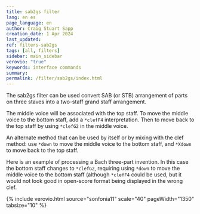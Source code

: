 ```yaml
---
title: sab2gs filter
lang: en es
page_language: en
author: Craig Stuart Sapp
creation_date: 1 Apr 2024
last_updated:
ref: filters-sab2gs
tags: [all, filters]
sidebar: main_sidebar
verovio: "true"
keywords: interface commands 
summary: 
permalink: /filter/sab2gs/index.html
---
```


The sab2gs filter can be used convert SAB (or STB) arrangement of parts on three
staves into a two-staff grand staff arrangement.

The middle voice will be associated with the top staff.  To move the middle
voice to the bottom staff, add a `*clefF4` interpretation.  Then to move
back to the top staff by using `*clefG2` in the middle voice.

An alternate method that can be used by itself or by mixing with the clef 
method: use `*down` to move the middle voice to the bottom staff, and `*Xdown`
to move back to the top staff.

Here is an example of processing a Bach three-part invention.  In this case
the bottom staff changes to `*clefG2`, requiring using `*down` to move the
middle voice to the bottom staff (although `*clefF4` could be used, but it
would not look good in open-score format being displayed in the wrong clef.

{% include verovio.html
	source="sonfonia11"
	scale="40"
	pageWidth="1350"
	tabsize="10"
%}

<script type="application/json" id="sinfonia11">
!!!COM: Bach, Johann Sebastian
!!!CDT: 1685/03/31-1750/07/28
!!!OTL: Sinfonia 11 in G minor
!!!SCA: BWV 797
**kern	**kern	**kern
*staff3	*staff2	*staff1
*I"	*I"	*I"
*clefF4	*clefG2	*clefG2
*k[b-e-]	*k[b-e-]	*k[b-e-]
*g:	*g:	*g:
*M3/8	*M3/8	*M3/8
*MM80	*MM80	*MM80
=1	=1	=1
4G	4.r	16r
.	.	16ddLL
.	.	16b-
.	.	16gJ
8E-	.	8ggJ
=2	=2	=2
4D	16r	4.ff
.	16aLL	.
.	16f	.
.	16dJ	.
8B-	[8ddJ	.
=3	=3	=3
4G	8.ddL]	4.ee-
.	16b-K	.
8A	[8ccJ	.
=4	=4	=4
16B-LL	8.ccL]	4.dd
16d	.	.
16B-	.	.
16GJ	16aK	.
[8gJ	8b-J	.
=5	=5	=5
8.gL]	[4.a	4cc
16enK	.	.
8f#XJ	.	8dd
=6	=6	=6
4g	16aLL]	8.b-L
.	16f#XJJ	.
.	[4g	.
.	.	16b-K
8c	.	8ee-J
=7	=7	=7
4d	4g]	8.aL
.	.	16b-K
8D	8f#X	8ccJ
!!LO:LB:g=original
=8	=8	=8
16GLL	4.g	4.b-
16D	.	.
16BB-	.	.
16GGJ	.	.
8GJ	.	.
=9	=9	=9
4.F	16r	[4bnm
.	16dLL	.
.	16Bn	.
*	*clefF4	*
.	16GJ	.
*	*clefG2	*
.	[8gJ	16bLL]
.	.	32aL
.	.	32bJJJ
=10	=10	=10
16E-LL	4.g]	8.ccL
16G	.	.
16E-	.	.
16CJ	.	16ddK
[8cJ	.	[8ee-J
=11	=11	=11
4c]	4f	16ee-LL]
.	.	16dd
.	.	16bn
.	.	16gJ
8Bn	8d	8ffJ
=12	=12	=12
[4.c	16r	[4.ee-
.	16gLL	.
.	16e-	.
.	16cJ	.
.	8b-J	.
=13	=13	=13
16cLL]	4.a	8.ee-L]
16c	.	.
16A	.	.
16FJ	.	16ddK
8e-J	.	[8ccJ
=14	=14	=14
8.dL	8.fL	16ccLL]
.	.	16ff
.	.	16dd
16gK	[8.b-J	16b-J
8e-J	.	8bb-J
!!LO:LB:g=original
=15	=15	=15
4f	4b-]	8.ddL
.	.	16ee-K
8F	8a	8ccJ
=16	=16	=16
16B-LL	4.b-	4.b-
16F	.	.
16D	.	.
16BB-J	.	.
8AJ	.	.
*	*clefF4	*
=17	=17	=17
4.G	16r	[4.bb-
.	16dLL	.
.	16B-	.
.	16GJ	.
.	8fJ	.
=18	=18	=18
8cL	[4.e-	16bb-]LL
.	.	16gg
8B-	.	16ee-
.	.	16ccJ
8cJ	.	8bb-J
=19	=19	=19
4.F	16e-LL]	[4.aa
.	16e-	.
.	16c	.
.	16AJ	.
.	8fJ	.
=20	=20	=20
8B-L	[4.d	16aaLL]
.	.	16ff
8A	.	16dd
.	.	16b-J
8B-J	.	8bb-J
=21	=21	=21
4.En	16dLL]	[4.gg
.	16d	.
.	16B-	.
.	16GJ	.
.	8enJ	.
!!LO:LB:g=original
=22	=22	=22
4.F	8c#XL	16ggLL]
.	.	16een
.	8A	16cc#X
.	.	16aJ
.	[8dJ	[8ffJ
=23	=23	=23
8GL	8dL]	16ffLL]
.	.	16dd
8A	8c#X	16b-
.	.	16gJ
8B-J	8dJ	[8eenJ
=24	=24	=24
[4.A	4c#Xm	16eeLL]
.	.	16g
.	.	16b-
.	.	16een
.	8d	16f
.	.	[16ddJJ
=25	=25	=25
4.A_	4en	16ddLL]
.	.	16cc#X
.	.	16een
.	.	16gg
.	8f	16dd
.	.	[16ffJJ
=26	=26	=26
4.A_	4g	16ffLL]
.	.	16een
.	.	16gg
.	.	16bb-
.	8f	16dd
.	.	[16aaJJ
=27	=27	=27
4.A_	4en	16aaLL]
.	.	16cc#X
.	.	16een
.	.	16gg
.	8d	16bn
.	.	[16ffJJ
=28	=28	=28
4.A]	4c#Xm	16ffLL]
.	.	16a
.	.	16cc#X
.	.	16een
.	8Bn	16g#X
.	.	16ddJJ
!!LO:LB:g=original
=29	=29	=29
8.AL	[4.A	16cc#XLL
.	.	16een
.	.	16cc#
16GL	.	16aJ
16F	.	8ggnJ
16EnJJ	.	.
=30	=30	=30
4D	16ALL]	4.ff
*	*clefG2	*
.	16a	.
.	16f	.
.	16dJ	.
8BB-	[8ddJ	.
=31	=31	=31
4GG	8.ddL]	4.ee-
.	16b-K	.
8AA	[8ccJ	.
=32	=32	=32
16BB-LL	8.ccL]	[4.dd
16D	.	.
16BB-	.	.
16GGJ	16aK	.
8GJ	8b-J	.
=33	=33	=33
8.EnL	4g	16ddLL]
.	.	16cc#X
.	.	16een
16enK	.	16ggJ
8dJ	[8f	8bb-J
=34	=34	=34
4c#X	16fLL]	8.aaL
.	16en	.
.	16c#X	.
.	16AJ	16eenK
8d	8dJ	8ffJ
=35	=35	=35
8B-L	8.fL	8.ddL
8G	.	.
.	16gK	16eenK
8AJ	8enJ	8cc#XJ
!!LO:LB:g=original
=36	=36	=36
16DLL	4d	4dd
16DD	.	.
16FF	.	.
16AA	.	.
16D	8r	8ff
16CnJJ	.	.
=37	=37	=37
16BBnLL	8r	[4.ff
16GG	.	.
16BB	16r	.
16D	16ddKL	.
16G	8bnJ	.
16FJJ	.	.
=38	=38	=38
16E-LL	8.gL	8.ffL]
16C	.	.
16E-	.	.
16G	16bnK	16ddK
16c	8ccJ	8ee-J
16B-JJ	.	.
=39	=39	=39
16ALL	[4.cc	[4.ee-
16F	.	.
16A	.	.
16c	.	.
16f	.	.
16e-JJ	.	.
*clefG2	*	*
=40	=40	=40
16dLL	8.ccL]	8.ee-L]
16B-	.	.
16d	.	.
16f	16aK	16ccK
16b-	[8b-J	[8ddJ
16aJJ	.	.
=41	=41	=41
4.g	8.b-L]	16ddLL]
.	.	16bb-
.	.	16gg
*	*down	*
.	16b-K	16ee-J
.	[8ee-J	[8cccJ
=42	=42	=42
4.f	8.ee-L]	16cccLL]
.	.	16aa
.	.	16ff
.	16aK	16ddJ
.	[8ddJ	[8bb-J
!!LO:LB:g=original
=43	=43	=43
4.e-	8.ddL]	16bb-LL]
.	.	16gg
.	.	16ee-
.	16gK	16ccJ
.	[8ccJ	8aaJ
=44	=44	=44
4.d	16ccLL]	4ff#X
.	16f#X	.
.	16a	.
.	16ccJ	.
.	[8b-J	8gg
=45	=45	=45
4.c	16b-LL]	8.ee-L
.	16e-	.
.	16g	.
.	16b-J	16ddK
.	[8a-XJ	8ccJ
=46	=46	=46
8.B-L	16a-LL]	8.ddL
.	16f#XJJ	.
.	[4g	.
16dK	.	16b-L
8cJ	.	16a
.	.	16ccJJ
=47	=47	=47
8.dL	4g]	16b-LL
.	.	16dd
.	.	16cc
16cK	.	16ee-
8dJ	8f#X	16dd
.	.	16aaJJ
*clefF4	*	*
*	*Xdown	*
=48	=48	=48
16GLL	4.g	[4.b-
!	!	!
16D	.	.
16BB-	.	.
16GGJ	.	.
8FJ	.	.
=49	=49	=49
[4.E-	8cL	16b-LL]
.	.	16g
*	*clefF4	*
.	8B-	16e-
.	.	16cJ
.	8cJ	8b-J
*	*clefG2	*
!!LO:LB:g=original
=50	=50	=50
16E-LL]	4.f	[4.a
16C	.	.
16AA	.	.
16FFJ	.	.
8FJ	.	.
=51	=51	=51
[4.D	8B-L	16aLL]
.	.	16f
*	*clefF4	*
.	8A	16d
.	.	16B-J
.	8B-J	8a-XJ
*	*clefG2	*
=52	=52	=52
16DLL]	[4.e-	[4.g
16BB-	.	.
16GG	.	.
16EE-	.	.
16GG	.	.
16BB-JJ	.	.
=53	=53	=53
4.C	4.e-]	16gLL]
.	.	16b-
.	.	16an
.	.	16cc
.	.	16f#X
.	.	[16aJJ
=54	=54	=54
4.BB-	4.d	16aLL]
.	.	16a
.	.	16g
.	.	16b-
.	.	16en
.	.	[16gJJ
=55	=55	=55
8.AAL	4c	16gLL]
.	.	16g
.	.	16f#X
16FF#XK	.	16aJ
8GGJ	8r	[8ccJ
=56	=56	=56
8.FF#XL	4.r	16ccLL]
.	.	16b-
.	.	16a
16AAK	.	16ccJ
8CJ	.	[8ee-J
*	*clefF4	*
!!LO:LB:g=original
=57	=57	=57
8DD	8r	16ee-LL]
.	.	16dd
[4D	8DL	16cc
.	.	16b-
.	8EnJ	16a
.	.	16gJJ
=58	=58	=58
4.D_	4F#X	16ccLL
.	.	16b-
.	.	16a
.	.	16g
.	8G	16f#X
.	.	16enJJ
=59	=59	=59
4.D_	4A	16dLL
.	.	16f#X
.	.	16a
.	.	16cc
.	8B-	16g
.	.	[16b-JJ
=60	=60	=60
4.D_	4c	16b-LL]
.	.	16a
.	.	16cc
.	.	16ee-
.	8B-	16g
.	.	[16ddJJ
=61	=61	=61
4.D_	4A	16ddLL]
.	.	16f#X
.	.	16a
.	.	16cc
.	8G	16en
.	.	[16b-JJ
=62	=62	=62
4.D]	4F#X	16b-LL]
.	.	16d
.	.	16f#X
.	.	16a
.	8En	16c#X
.	.	16gJJ
=63	=63	=63
16r	16r	[4f#X
*Xtuplet	*	*
!LO:N:vis=4.	!	!
[16%5D	16DLL	.
.	16F#X	.
.	16AJ	.
*	*clefG2	*
.	[8dJ	16f#LL]
.	.	16f#JJ
!!LO:LB:g=original
=64	=64	=64
8.DL]	8d]	16aLL
.	.	16ccJJ
.	8rA	[4ee-
16cL	.	.
16B-	8r	.
16AJJ	.	.
=65	=65	=65
4G	4.r	16ee-LL]
.	.	16dd
.	.	16b-
.	.	16gJ
8E-	.	8ggJ
=66	=66	=66
4D	16r	4.ff
.	16aLL	.
.	16f	.
.	16dJ	.
8B-	[8ddJ	.
=67	=67	=67
4G	8.ddL]	4.ee-
.	16b-K	.
8A	[8ccJ	.
=68	=68	=68
16B-LL	8.ccL]	4.dd
16d	.	.
16B-	.	.
16GJ	16aK	.
[8gJ	8b-J	.
=69	=69	=69
8.gL]	[4.a	4cc
16enK	.	.
8f#XJ	.	8dd
=70	=70	=70
4g	16aLL]	8.b-L
.	16f#XJJ	.
.	[4g	.
.	.	16b-K
8c	.	8ee-J
=71	=71	=71
4d	4g]	8.b-L
.	.	16ccK
8D	8f#X	8aJ
=72	=72	=72
4.GG;	4.g;	4.g;
==	==	==
*-	*-	*-
!!!system-decoration: [(s1,s2,s3)]
</script>


